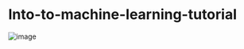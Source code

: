 # Into-to-machine-learning-tutorial

![image](https://github.com/Mark-Yousri/Into-to-machine-learning-tutorial/assets/100801214/5f772c41-43ea-4641-a200-ccdbf2e22e7d)
